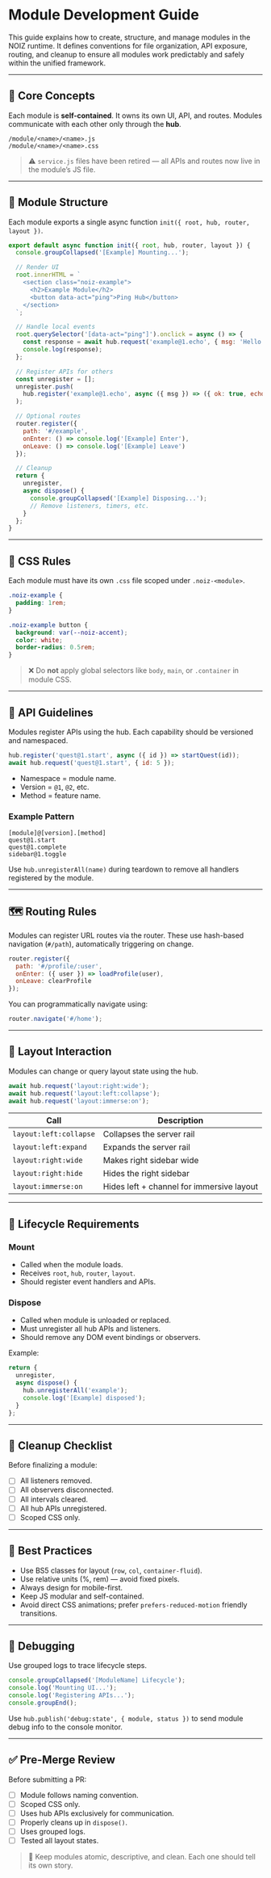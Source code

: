 # Module Development Guide

This guide explains how to create, structure, and manage modules in the NOIZ runtime. It defines conventions for file organization, API exposure, routing, and cleanup to ensure all modules work predictably and safely within the unified framework.

---

## 🧱 Core Concepts

Each module is **self-contained**. It owns its own UI, API, and routes. Modules communicate with each other only through the **hub**.

```
/module/<name>/<name>.js
/module/<name>/<name>.css
```

> ⚠️ `service.js` files have been retired — all APIs and routes now live in the module’s JS file.

---

## 🧩 Module Structure

Each module exports a single async function `init({ root, hub, router, layout })`.

```js
export default async function init({ root, hub, router, layout }) {
  console.groupCollapsed('[Example] Mounting...');

  // Render UI
  root.innerHTML = `
    <section class="noiz-example">
      <h2>Example Module</h2>
      <button data-act="ping">Ping Hub</button>
    </section>
  `;

  // Handle local events
  root.querySelector('[data-act="ping"]').onclick = async () => {
    const response = await hub.request('example@1.echo', { msg: 'Hello!' });
    console.log(response);
  };

  // Register APIs for others
  const unregister = [];
  unregister.push(
    hub.register('example@1.echo', async ({ msg }) => ({ ok: true, echo: msg }))
  );

  // Optional routes
  router.register({
    path: '#/example',
    onEnter: () => console.log('[Example] Enter'),
    onLeave: () => console.log('[Example] Leave')
  });

  // Cleanup
  return {
    unregister,
    async dispose() {
      console.groupCollapsed('[Example] Disposing...');
      // Remove listeners, timers, etc.
    }
  };
}
```

---

## 🧰 CSS Rules

Each module must have its own `.css` file scoped under `.noiz-<module>`.

```css
.noiz-example {
  padding: 1rem;
}

.noiz-example button {
  background: var(--noiz-accent);
  color: white;
  border-radius: 0.5rem;
}
```

> ❌ Do **not** apply global selectors like `body`, `main`, or `.container` in module CSS.

---

## 🔌 API Guidelines

Modules register APIs using the hub.
Each capability should be versioned and namespaced.

```js
hub.register('quest@1.start', async ({ id }) => startQuest(id));
await hub.request('quest@1.start', { id: 5 });
```

* Namespace = module name.
* Version = `@1`, `@2`, etc.
* Method = feature name.

### Example Pattern

```
[module]@[version].[method]
quest@1.start
quest@1.complete
sidebar@1.toggle
```

Use `hub.unregisterAll(name)` during teardown to remove all handlers registered by the module.

---

## 🗺️ Routing Rules

Modules can register URL routes via the router.
These use hash-based navigation (`#/path`), automatically triggering on change.

```js
router.register({
  path: '#/profile/:user',
  onEnter: ({ user }) => loadProfile(user),
  onLeave: clearProfile
});
```

You can programmatically navigate using:

```js
router.navigate('#/home');
```

---

## 🧭 Layout Interaction

Modules can change or query layout state using the hub.

```js
await hub.request('layout:right:wide');
await hub.request('layout:left:collapse');
await hub.request('layout:immerse:on');
```

| Call                   | Description                               |
| ---------------------- | ----------------------------------------- |
| `layout:left:collapse` | Collapses the server rail                 |
| `layout:left:expand`   | Expands the server rail                   |
| `layout:right:wide`    | Makes right sidebar wide                  |
| `layout:right:hide`    | Hides the right sidebar                   |
| `layout:immerse:on`    | Hides left + channel for immersive layout |

---

## 🔄 Lifecycle Requirements

### Mount

* Called when the module loads.
* Receives `root`, `hub`, `router`, `layout`.
* Should register event handlers and APIs.

### Dispose

* Called when module is unloaded or replaced.
* Must unregister all hub APIs and listeners.
* Should remove any DOM event bindings or observers.

Example:

```js
return {
  unregister,
  async dispose() {
    hub.unregisterAll('example');
    console.log('[Example] disposed');
  }
};
```

---

## 🧹 Cleanup Checklist

Before finalizing a module:

* [ ] All listeners removed.
* [ ] All observers disconnected.
* [ ] All intervals cleared.
* [ ] All hub APIs unregistered.
* [ ] Scoped CSS only.

---

## 🧩 Best Practices

* Use BS5 classes for layout (`row`, `col`, `container-fluid`).
* Use relative units (%, rem) — avoid fixed pixels.
* Always design for mobile-first.
* Keep JS modular and self-contained.
* Avoid direct CSS animations; prefer `prefers-reduced-motion` friendly transitions.

---

## 🧪 Debugging

Use grouped logs to trace lifecycle steps.

```js
console.groupCollapsed('[ModuleName] Lifecycle');
console.log('Mounting UI...');
console.log('Registering APIs...');
console.groupEnd();
```

Use `hub.publish('debug:state', { module, status })` to send module debug info to the console monitor.

---

## ✅ Pre-Merge Review

Before submitting a PR:

* [ ] Module follows naming convention.
* [ ] Scoped CSS only.
* [ ] Uses hub APIs exclusively for communication.
* [ ] Properly cleans up in `dispose()`.
* [ ] Uses grouped logs.
* [ ] Tested all layout states.

> 🧩 Keep modules atomic, descriptive, and clean. Each one should tell its own story.
